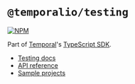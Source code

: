 # `@temporalio/testing`

[![NPM](https://img.shields.io/npm/v/@temporalio/testing?style=for-the-badge)](https://www.npmjs.com/package/@temporalio/testing)

Part of [Temporal](https://temporal.io)'s [TypeScript SDK](https://docs.temporal.io/typescript/introduction/).

- [Testing docs](https://docs.temporal.io/typescript/testing)
- [API reference](https://typescript.temporal.io/api/namespaces/testing)
- [Sample projects](https://github.com/temporalio/samples-typescript)
